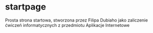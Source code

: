 # startpage
Prosta strona startowa, stworzona przez Filipa Dubiaho jako zaliczenie ćwiczeń informatycznych  z przedmiotu Aplikacje Internetowe
